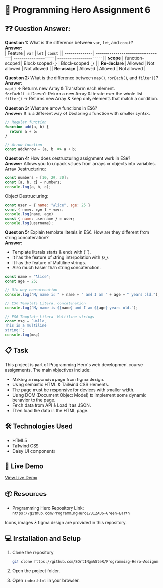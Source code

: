 # 🚀 Programming Hero Assignment 6


## ❓❓ Question Answer:
**Question 1:** What is the difference between `var`, `let`, and `const`?  
**Answer:**   
| Feature        | `var`                             | `let`                | `const`                |
| -------------- | ----------------------------------| ---------------------| -----------------------|
| **Scope**      | Function-scoped                   | Block-scoped `{}`    | Block-scoped `{}`      |
| **Re-declare** | Allowed                           | Not allowed          | Not allowed            |
| **Re-assign**  | Allowed                           | Allowed              | Not allowed            |


**Question 2:** What is the difference between `map()`, `forEach()`, and `filter()`?   
**Answer:**  
`map()` -> Returns new Array & Transform each element.  
`forEach()` -> Doesn't Return a new Array & Iterate over the whole list.   
`filter()` -> Returns new Array & Keep only elements that match a condition.   

**Question 3:** What are arrow functions in ES6?   
**Answer:** It is a different way of Declaring a function with smaller syntax.
```js
// Regular function
function add(a, b) {
  return a + b;
}

// Arrow function
const addArrow = (a, b) => a + b;
```
  
**Question 4:** How does destructuring assignment work in ES6?   
**Answer:** Allows you to unpack values from arrays or objects into variables.   
Array Destructuring:  
```js
const numbers = [10, 20, 30];
const [a, b, c] = numbers;
console.log(a, b, c); 

```
Object Destructuring:
```js
const user = { name: "Alice", age: 25 };
const { name, age } = user;
console.log(name, age);
const { name: username } = user;
console.log(username);
```

**Question 5:** Explain template literals in ES6. How are they different from string concatenation?   
**Answer:**  
- Template literals starts & ends with (``).
- It has the feature of string interpolation with `${}`.
- It has the feature of Multiline strings.
- Also much Easier than string concatenation.

```js
const name = "Alice";
const age = 25;

// Old way concatenation
console.log("My name is " + name + " and I am " + age + " years old.");

// ES6 Template Literal concatenation
console.log(`My name is ${name} and I am ${age} years old.`);

// ES6 Template Literal Multiline strings
const msg = `Hello,
This is a multiline
string!`;
console.log(msg)
```



## 📋 Task

This project is part of Programming Hero's web development course assignments. The main objectives include:  
- Making a responsive page from figma design.
- Using semantic HTML & Tailwind CSS elements.
- The page must be responsive for devices with smaller width.
- Using DOM (Document Object Model) to implement some dynamic behavior to the page.
- Fetch data from API & Load it as JSON.
- Then load the data in the HTML page.

## 🛠️ Technologies Used

- HTML5
- Tailwind CSS
- Daisy UI components

## 🚀 Live Demo

[View Live Demo](https://sortingmaster.github.io/Programming-Hero-Assignment-6/)


## 📦 Resources

- Programming Hero Repository Link: `https://github.com/ProgrammingHero1/B12A06-Green-Earth`

Icons, images & figma design are provided in this repository.


## 💻 Installation and Setup

1. Clone the repository:

   ```bash
   git clone https://github.com/SOrtINgmASteR/Programming-Hero-Assignment-6.git
   ```

2. Open the project folder.
3. Open `index.html` in your browser.